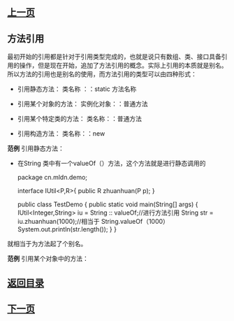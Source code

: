 ## [上一页](course22)
## 方法引用

最初开始的引用都是针对于引用类型完成的，也就是说只有数组、类、接口具备引用的操作，但是现在开始，追加了方法引用的概念。实际上引用的本质就是别名。所以方法的引用也是别名的使用，而方法引用的类型可以由四种形式：

- 引用静态方法： 类名称 ：：static 方法名称

- 引用某个对象的方法： 实例化对象：：普通方法

- 引用某个特定类的方法： 类名称：：普通方法

- 引用构造方法： 类名称：：new


**范例** 引用静态方法：

- 在String 类中有一个valueOf（）方法，这个方法就是进行静态调用的

	package cn.mldn.demo;
	
	interface IUtil<P,R>{
		public R zhuanhuan(P p);
	}
	
	public class TestDemo {
		public static void main(String[] args) {
			IUtil<Integer,String> iu = String :: valueOf;//进行方法引用
			String str = iu.zhuanhuan(1000);//相当于 String.valueOf（1000）
			System.out.println(str.length());
		}
	}

就相当于为方法起了个别名。

**范例** 引用某个对象中的方法：






## [返回目录](https://wuchengcheng110120.github.io/aliyunjava3/list)
## [下一页](course24)

